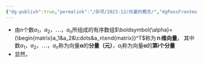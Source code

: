 ```yaml
---
{"dg-publish":true,"permalink":"/杂项/2023-12/向量的概念/","dgPassFrontmatter":true}
---
```


- 由$n$个数$a_1$，$a_2$，$\cdots$，$a_n$所组成的有序数组$\boldsymbol{\alpha}=(\begin{matrix}a_1&a_2&\cdots&a_n\end{matrix})^T$称为**ｎ维向量**， 其中数$a_1$，$a_2$，$\cdots$，$a_n$称为向量$\boldsymbol{\alpha}$的**分量（元）**，$a_i$称为向量$\boldsymbol{\alpha}$的**第i个分量**
- 显然，